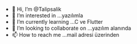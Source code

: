 - 👋 Hi, I’m @Talipsalik
- 👀 I’m interested in ...yazılımla 
- 🌱 I’m currently learning ...C ve Flutter 
- 💞️ I’m looking to collaborate on ...yazılım alanında 
- 📫 How to reach me ...mail adresi üzerinden

<!---
Talipsalik/Talipsalik is a ✨ special ✨ repository because its `README.md` (this file) appears on your GitHub profile.
You can click the Preview link to take a look at your changes.
--->
